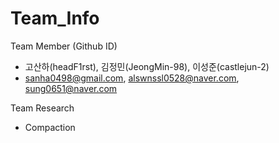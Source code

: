 # Team_Info

Team Member (Github ID)
- 고산하(headF1rst), 김정민(JeongMin-98), 이성준(castlejun-2)
- sanha0498@gmail.com, alswnssl0528@naver.com, sung0651@naver.com

Team Research
- Compaction
